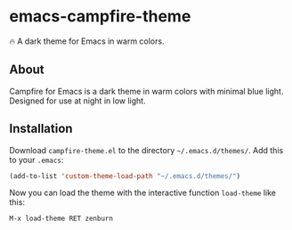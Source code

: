 # emacs-campfire-theme
🔥 A dark theme for Emacs in warm colors.

## About

Campfire for Emacs is a dark theme in warm colors with minimal blue light. Designed for use at night in low light. 

## Installation

Download `campfire-theme.el` to the directory `~/.emacs.d/themes/`. Add this to your
`.emacs`:

```lisp
(add-to-list 'custom-theme-load-path "~/.emacs.d/themes/")
```

Now you can load the theme with the interactive function `load-theme` like this:

`M-x load-theme RET zenburn`
